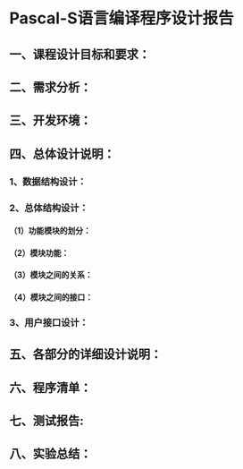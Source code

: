 # Pascal-S语言编译程序设计报告

## 一、课程设计目标和要求：  

## 二、需求分析：  

## 三、开发环境：  

## 四、总体设计说明：  

### 1、数据结构设计： 

### 2、总体结构设计： 

####  （1）功能模块的划分：  

####  （2）模块功能： 

####  （3）模块之间的关系：  

####  （4）模块之间的接口：  

### 3、用户接口设计： 

## 五、各部分的详细设计说明：  

## 六、程序清单：  

## 七、测试报告:  

## 八、实验总结：  
